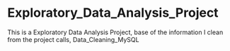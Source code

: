 # Exploratory_Data_Analysis_Project
This is a Exploratory Data Analysis Project, base of the information I clean from the project calls, Data_Cleaning_MySQL
